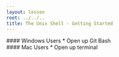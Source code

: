 ```yaml
---
layout: lesson
root: ../../..
title: The Unix Shell - Getting Started
---
```


<div class="objectives" markdown="1">
#### Windows Users
* Open up Git Bash
</div>

<div class="objectives" markdown="1">
#### Mac Users
* Open up terminal
</div>



